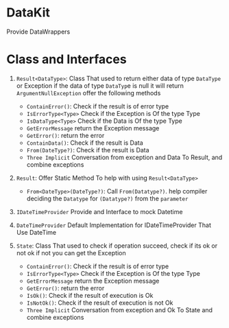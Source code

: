 ﻿# DataKit
Provide DataWrappers
# Class and Interfaces
1. ```Result<DataType>```:  Class That used to return either data of type ```DataType``` or Exception if the data of type ```DataTyp```e is null it will return ```ArgumentNullException``` offer the following methods
     -  ```ContainError()```: Check if the result is of error type
     -  ```IsErrorType<Type>``` Check if the Exception is Of the type Type
     -  ```IsDataType<Type>``` Check if the Data is Of the type Type
     -  ```GetErrorMessage``` return the Exception message
     -  ```GetError()```: return the error
     -  ```ContainData()```: Check if the result is Data
     -  ```From(DateType?)```: Check if the result is Data
     -  ```Three Implicit``` Conversation from exception and Data To Result, and combine exceptions
2. ```Result```: Offer Static Method To help with using ```Result<DataType>```
     -  ```From<DateType>(DateType?)```: Call ```From(Datatype?)```. help compiler deciding the ```Datatype``` for ```(Datatype?)``` from the ```parameter```
3. ```IDateTimeProvider``` Provide and Interface to mock Datetime
4. ```DateTimeProvider``` Default Implementation for IDateTimeProvider That Use DateTime

5. ```State```:  Class That used to check if operation succeed, check if its ok or not ok if not you can get the Exception
     -  ```ContainError()```: Check if the result is of error type
     -  ```IsErrorType<Type>``` Check if the Exception is Of the type Type
     -  ```GetErrorMessage``` return the Exception message
     -  ```GetError()```: return the error
     -  ```IsOk()```: Check if the result of execution is Ok
     -  ```IsNotOk()```: Check if the result of execution is not Ok
     -  ```Three Implicit``` Conversation from exception and Ok To State and combine exceptions
